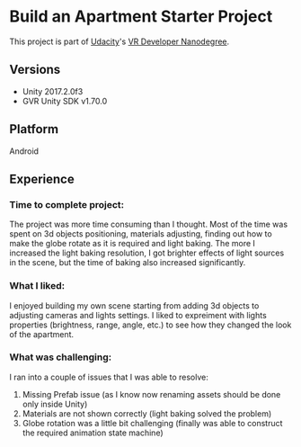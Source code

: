 # Build an Apartment Starter Project

This project is part of [Udacity](https://www.udacity.com "Udacity - Be in demand")'s [VR Developer Nanodegree](https://www.udacity.com/course/vr-developer-nanodegree--nd017).

## Versions
- Unity 2017.2.0f3
- GVR Unity SDK v1.70.0

## Platform

Android

## Experience

### Time to complete project: 
The project was more time consuming than I thought. Most of the time was spent on 3d objects positioning, materials adjusting, finding out how to make the globe rotate as it is required and light baking. The more I increased the light baking resolution, I got brighter effects of light sources in the scene, but the time of baking also increased significantly.

### What I liked: 
I enjoyed building my own scene starting from adding 3d objects to adjusting cameras and lights settings. I liked to expreiment with lights properties (brightness, range, angle, etc.) to see how they changed the look of the apartment. 

### What was challenging: 
I ran into a couple of issues that I was able to resolve: 
1. Missing Prefab issue (as I know now renaming assets should be done only inside Unity)
2. Materials are not shown correctly (light baking solved the problem)
3. Globe rotation was a little bit challenging (finally was able to construct the required animation state machine)
